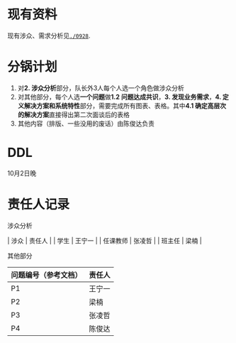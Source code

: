 # 现有资料

现有涉众、需求分析见[`./0928`](./0928-涉众、需求分析.md).



# 分锅计划

1. 对**2. 涉众分析**部分，队长外3人每个人选一个角色做涉众分析
2. 对其他部分，每个人选**一个问题**做**1.2 问题达成共识**，**3. 发现业务需求**，**4. 定义解决方案和系统特性**部分，需要完成所有图表、表格。其中**4.1 确定高层次的解决方案**直接得出第二次面谈后的表格
3. 其他内容（排版、一些没用的废话）由陈俊达负责

# DDL

10月2日晚

# 责任人记录

涉众分析

| 涉众 | 责任人 |
| 学生 | 王宁一  |
| 任课教师 | 张凌哲  |
| 班主任 | 梁楠 |

其他部分

| 问题编号（参考文档） | 责任人 |
| --- | --- |
| P1 | 王宁一  |
| P2 | 梁楠 |
| P3 | 张凌哲  | 
| P4 | 陈俊达 | 